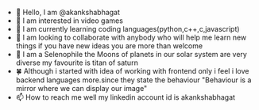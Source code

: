 - 👋 Hello, I am @akankshabhagat
- 👀 I am interested in video games
- 🌱 I am currently learning coding languages(python,c++,c,javascript)
- 💞️ I am looking to collaborate with anybody who will help me learn new things  if you have new ideas you are more than welcome
- 🌙 I am a Selenophile  the Moons of planets in our solar system are very diverse  my favourite is titan of saturn
- 🍀 Although i started with idea of working with frontend only i feel i love backend languages more.since they state the behaviour
"Behaviour is a mirror where we  can display our image"
- 📫 How to reach me well my linkedin account id is akankshabhagat

<!---
akankshabhagat/akankshabhagat is a ✨ special ✨ repository because its `README.md` (this file) appears on your GitHub profile.
You can click the Preview link to take a look at your changes.
--->
